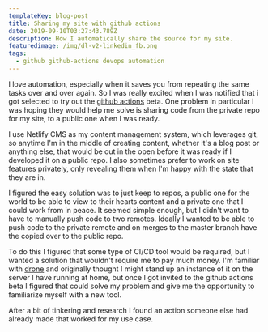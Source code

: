 ```yaml
---
templateKey: blog-post
title: Sharing my site with github actions
date: 2019-09-10T03:27:43.789Z
description: How I automatically share the source for my site.
featuredimage: /img/dl-v2-linkedin_fb.png
tags:
  - github github-actions devops automation
---
```

I love automation, especially when it saves you from repeating the same tasks over and over again. So I was really excited when I was notified that i got selected to try out the [github actions](https://github.com/features/actions) beta. One problem in particular I was hoping they would help me solve is sharing code from the private repo for my site, to a public one when I was ready. 

I use Netlify CMS as my content management system, which leverages git, so anytime I'm in the middle of creating content, whether it's a blog post or anything else, that would be out in the open before it was ready if I developed it on a public repo. I also sometimes prefer to work on site features privately, only revealing them when I'm happy with the state that they are in.

I figured the easy solution was to just keep to repos, a public one for the world to be able to view to their hearts content and a private one that I could work from in peace. It seemed simple enough, but I didn't want to have to manually push code to two remotes. Ideally I wanted to be able to push code to the private remote and on merges to the master branch have the copied over to the public repo. 

To do this I figured that some type of CI/CD tool would be required, but I wanted a solution that wouldn't require me to pay much money. I'm familiar with [drone](https://drone.io/) and originally thought I might stand up an instance of it on the server I have running at home, but once I got invited to the github actions beta I figured that could solve my problem and give me the opportunity to familiarize myself with a new tool.

After a bit of tinkering and research I found an action someone else had already made that worked for my use case.
